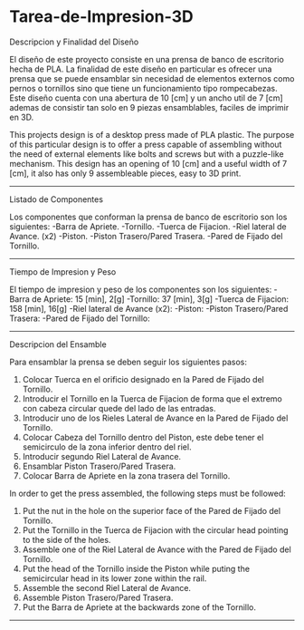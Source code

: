 # Tarea-de-Impresion-3D

Descripcion y Finalidad del Diseño

El diseño de este proyecto consiste en una prensa de banco de escritorio hecha de PLA. La finalidad de este diseño en particular es ofrecer una prensa que se puede ensamblar sin necesidad de elementos externos como pernos o tornillos sino que tiene un funcionamiento tipo rompecabezas. 
Este diseño cuenta con una abertura de 10 [cm] y un ancho util de 7 [cm] ademas de consistir tan solo en 9 piezas ensamblables, faciles de imprimir en 3D.

This projects design is of a desktop press made of PLA plastic. The purpose of this particular design is to offer a press capable of assembling without the need of external elements like bolts and screws but with a puzzle-like mechanism.
This design has an opening of 10 [cm] and a useful width of 7 [cm], it also has only 9 assembleable pieces, easy to 3D print.

---------------------------------------------------------------------------------------------------------------------------------------------------------------------------


Listado de Componentes

Los componentes que conforman la prensa de banco de escritorio son los siguientes:
-Barra de Apriete.
-Tornillo.
-Tuerca de Fijacion.
-Riel lateral de Avance. (x2)
-Piston.
-Piston Trasero/Pared Trasera.
-Pared de Fijado del Tornillo.

--------------------------------------------------------------------------------------------------------------------------------------------------------------------------


Tiempo de Impresion y Peso

El tiempo de impresion y peso de los componentes son los siguientes:
-Barra de Apriete: 15 [min], 2[g]
-Tornillo: 37 [min], 3[g]
-Tuerca de Fijacion: 158 [min], 16[g]
-Riel lateral de Avance (x2): 
-Piston:
-Piston Trasero/Pared Trasera:
-Pared de Fijado del Tornillo:

--------------------------------------------------------------------------------------------------------------------------------------------------------------------------


Descripcion del Ensamble

Para ensamblar la prensa se deben seguir los siguientes pasos:
1) Colocar Tuerca en el orificio designado en la Pared de Fijado del Tornillo.
2) Introducir el Tornillo en la Tuerca de Fijacion de forma que el extremo con cabeza circular quede del lado de las entradas.
3) Introducir uno de los Rieles Lateral de Avance en la Pared de Fijado del Tornillo.
4) Colocar Cabeza del Tornillo dentro del Piston, este debe tener el semicirculo de la zona inferior dentro del riel.
5) Introducir segundo Riel Lateral de Avance.
6) Ensamblar Piston Trasero/Pared Trasera.
7) Colocar Barra de Apriete en la zona trasera del Tornillo.

In order to get the press assembled, the following steps must be followed:
1) Put the nut in the hole on the superior face of the Pared de Fijado del Tornillo.
2) Put the Tornillo in the Tuerca de Fijacion with the circular head pointing to the side of the holes.
3) Assemble one of the Riel Lateral de Avance with the Pared de Fijado del Tornillo.
4) Put the head of the Tornillo inside the Piston while puting the semicircular head in its lower zone within the rail.
5) Assemble the second Riel Lateral de Avance.
6) Assemble Piston Trasero/Pared Trasera.
7) Put the Barra de Apriete at the backwards zone of the Tornillo.

---------------------------------------------------------------------------------------------------------------------------------------------------------------------------





